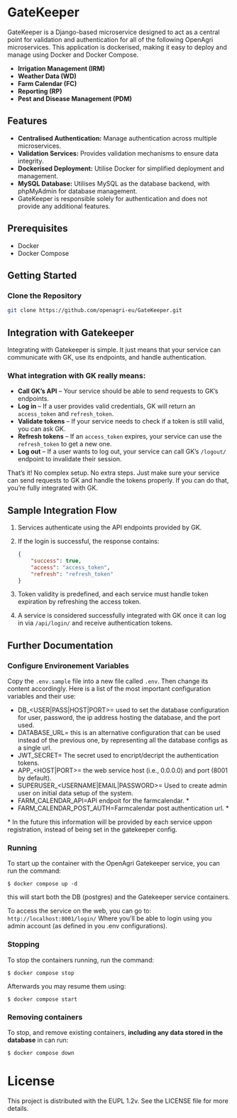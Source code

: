 # GateKeeper

GateKeeper is a Django-based microservice designed to act as a central point for validation and authentication for 
all of the following OpenAgri microservices. 
This application is dockerised, making it easy to deploy and manage using Docker and Docker Compose.
- **Irrigation Management (IRM)**
- **Weather Data (WD)**
- **Farm Calendar (FC)**
- **Reporting (RP)**
- **Pest and Disease Management (PDM)**

## Features

- **Centralised Authentication:** Manage authentication across multiple microservices.
- **Validation Services:** Provides validation mechanisms to ensure data integrity.
- **Dockerised Deployment:** Utilise Docker for simplified deployment and management.
- **MySQL Database:** Utilises MySQL as the database backend, with phpMyAdmin for database management.
- GateKeeper is responsible solely for authentication and does not provide any additional features.

## Prerequisites

- Docker
- Docker Compose

## Getting Started

### Clone the Repository

```bash
git clone https://github.com/openagri-eu/GateKeeper.git
```

## Integration with Gatekeeper

Integrating with Gatekeeper is simple. It just means that your service can communicate with GK, use its endpoints, and handle authentication.

### What integration with GK really means:

- **Call GK’s API** – Your service should be able to send requests to GK’s endpoints.
- **Log in** – If a user provides valid credentials, GK will return an `access_token` and `refresh_token`.
- **Validate tokens** – If your service needs to check if a token is still valid, you can ask GK.
- **Refresh tokens** – If an `access_token` expires, your service can use the `refresh_token` to get a new one.
- **Log out** – If a user wants to log out, your service can call GK’s `/logout/` endpoint to invalidate their session.

That’s it! No complex setup. No extra steps. Just make sure your service can send requests to GK and handle the tokens properly. If you can do that, you’re fully integrated with GK.

## Sample Integration Flow

1. Services authenticate using the API endpoints provided by GK.
2. If the login is successful, the response contains:

    ```json
    {
        "success": true,
        "access": "access_token",
        "refresh": "refresh_token"
    }
    ```

3. Token validity is predefined, and each service must handle token expiration by refreshing the access token.
4. A service is considered successfully integrated with GK once it can log in via `/api/login/` and receive authentication tokens.

## Further Documentation

### Configure Environement Variables

Copy the `.env.sample` file into a new file called `.env`. Then change its content accordingly. Here is a list of the most important configuration variables and their use:

* DB_<USER|PASS|HOST|PORT>= used to set the database configuration for user, password, the ip address hosting the database, and the port used.
* DATABASE_URL= this is an alternative configuration that can be used instead of the previous one, by representing all the database configs as a single url.
* JWT_SECRET= The secret used to encript/decript the authentication tokens.
* APP_<HOST|PORT>= the web service host (i.e., 0.0.0.0) and port (8001 by default).
* SUPERUSER_<USERNAME|EMAIL|PASSWORD>= Used to create admin user on initial data setup of the system.
* FARM_CALENDAR_API=API endpoit for the farmcalendar. \*
* FARM_CALENDAR_POST_AUTH=Farmcalendar post  authentication url. \*


\* In the future this information will be provided by each service uppon registration, instead of being set in the gatekeeper config.

### Running
To start up the container with the OpenAgri Gatekeeper service, you can run the command:

```
$ docker compose up -d
```
this will start both the DB (postgres) and the Gatekeeper service containers.

To access the service on the web, you can go to:
`http://localhost:8001/login/`
Where you'll be able to login using you admin account (as defined in you .env configurations).

### Stopping
To stop the containers running, run the command:
```
$ docker compose stop
```
Afterwards you may resume them using:
```
$ docker compose start
```

### Removing containers
To stop, and remove existing containers, **including any data stored in the database** in can run:
```
$ docker compose down
```

# License
This project is distributed with the EUPL 1.2v. See the LICENSE file for more details.
